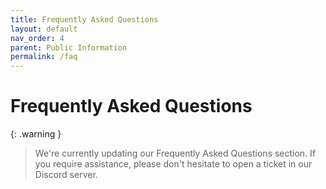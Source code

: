 ```yaml
---
title: Frequently Asked Questions
layout: default
nav_order: 4
parent: Public Information
permalink: /faq
---
```


# Frequently Asked Questions

{: .warning }
> We're currently updating our Frequently Asked Questions section. If you require assistance, please don't hesitate to open a ticket in our Discord server.